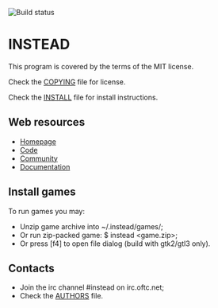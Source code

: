 ![Build status](https://github.com/instead-hub/instead/actions/workflows/CI.yml/badge.svg)

# INSTEAD

This program is covered by the terms of the MIT license.

Check the [COPYING](COPYING) file for license.

Check the [INSTALL](INSTALL) file for install instructions.

## Web resources

- [Homepage](https://instead-hub.github.io)
- [Code](https://github.com/instead-hub/instead)
- [Community](https://instead-games.ru)
- [Documentation](https://instead-hub.github.io/#doc)

## Install games

To run games you may:

- Unzip game archive into ~/.instead/games/;
- Or run zip-packed game: $ instead <game.zip>;
- Or press [f4] to open file dialog (build with gtk2/gtl3 only).

## Contacts

- Join the irc channel #instead on irc.oftc.net;
- Check the [AUTHORS](AUTHORS) file.

